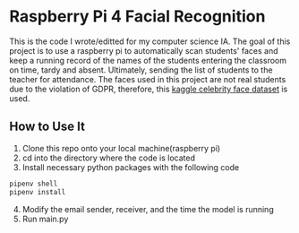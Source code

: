 # Raspberry Pi 4 Facial Recognition
This is the code I wrote/editted for my computer science IA. The goal of this project is to use a raspberry pi to automatically scan students' faces and keep a running record of the names of the students entering the classroom on time, tardy and absent. Ultimately, sending the list of students to the teacher for attendance. The faces used in this project are not real students due to the violation of GDPR, therefore, this [kaggle celebrity face dataset](https://www.kaggle.com/hereisburak/pins-face-recognition) is used. 

## How to Use It
1. Clone this repo onto your local machine(raspberry pi)
2. cd into the directory where the code is located
3. Install necessary python packages with the following code
```bash
pipenv shell
pipenv install
```
4. Modify the email sender, receiver, and the time the model is running
5. Run main.py
